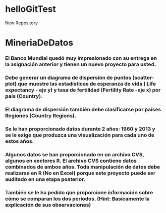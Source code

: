 # helloGitTest
New Repository

# MineriaDeDatos

### El Banco Mundial quedó muy impresionado con su entrega en la asignación anterior y tienen un nuevo proyecto para usted.

### Debe generar un diagrama de dispersión de puntos (scatter-plot) que muestre las estadísticas de esperanza de vida ( Life expectancy - eje y) y tasa de fertilidad (Fertility Rate -eje x) por país (Country).

### El diagrama de dispersión también debe clasificarse por países Regiones (Country Regions).

### Se le han proporcionado datos durante 2 años: 1960 y 2013 y se le exige que produzca una visualización para cada uno de estos años.

### Algunos datos se han proporcionado en un archivo CVS, algunos en vectores R. El archivo CVS contiene datos combinados de ambos años. Toda manipulación de datos debe realizarse en R (No en Excel) porque este proyecto puede ser auditado en una etapa posterior.

### También se le ha pedido que proporcione información sobre cómo se comparan los dos períodos. (Hint: Basicamente la explicación de sus observaciones)


